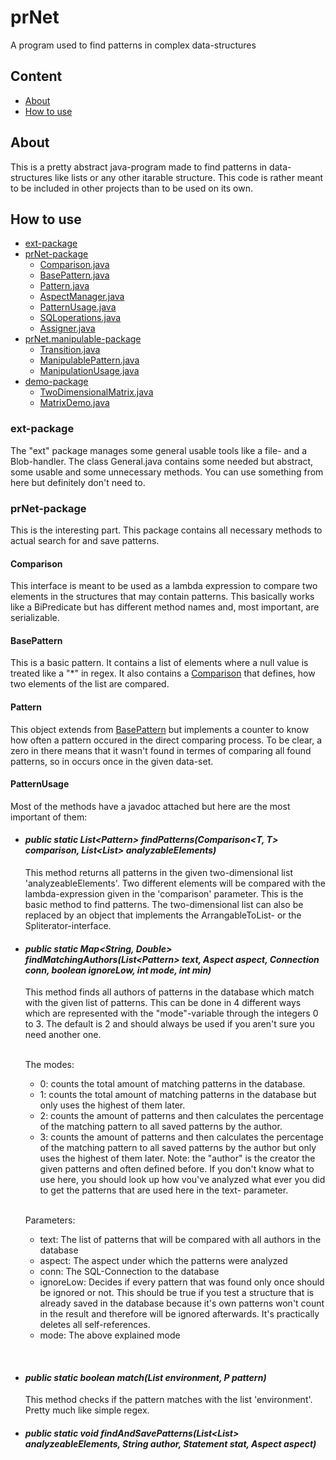 # prNet
A program used to find patterns in complex data-structures

## Content
- [About](#about)
- [How to use](#how-to-use)

## About
This is a pretty abstract java-program made to find patterns in data-structures like lists or any other itarable structure. This code is rather meant to be included in other projects than to be used on its own.

## How to use
 - [ext-package](#ext-package)
 - [prNet-package](#prNet-package)
   - [Comparison.java](#Comparison)
   - [BasePattern.java](#BasePattern)
   - [Pattern.java](#Pattern)
   - [AspectManager.java](#AspectManager)
   - [PatternUsage.java](#PatternUsage)
   - [SQLoperations.java](#SQLoperations)
   - [Assigner.java](#Assigner)
 - [prNet.manipulable-package](#prNet.manipulable-package)
   - [Transition.java](#Transition)
   - [ManipulablePattern.java](#ManipulablePattern)
   - [ManipulationUsage.java](#ManipulationUsage)
 - [demo-package](#demo-package)
   - [TwoDimensionalMatrix.java](#TwoDimensionalMatrix)
   - [MatrixDemo.java](#MatrixDemo)

### ext-package
The "ext" package manages some general usable tools like a file- and a Blob-handler. The class General.java contains some needed but abstract, some usable and some unnecessary methods. You can use something from here but definitely don't need to.

### prNet-package
This is the interesting part. This package contains all necessary methods to actual search for and save patterns.

#### Comparison
This interface is meant to be used as a lambda expression to compare two elements in the structures that may contain patterns. This basically works like a BiPredicate but has different method names and, most important, are serializable.

#### BasePattern
This is a basic pattern. It contains a list of elements where a null value is treated like a "\*" in regex. It also contains a [Comparison](#Comparison) that defines, how two elements of the list are compared.

#### Pattern
This object extends from [BasePattern](#BasePattern) but implements a counter to know how often a pattern occured in the direct comparing process. To be clear, a zero in there means that it wasn't found in termes of comparing all found patterns, so in occurs once in the given data-set.

#### PatternUsage
Most of the methods have a javadoc attached but here are the most important of them:

- #### *public static <T> List<Pattern<T>> findPatterns(Comparison<T, T> comparison, List<List<T>> analyzableElements)* <br>
  This method returns all patterns in the given two-dimensional list 'analyzeableElements'. Two different elements will be compared with the lambda-expression given in the 'comparison' parameter. This is the basic method to find patterns. The two-dimensional list can also be replaced by an object that implements the ArrangableToList- or the Spliterator-interface.

- #### *public static <T> Map<String, Double> findMatchingAuthors(List<Pattern<T>> text, Aspect<T> aspect, Connection conn, boolean ignoreLow, int mode, int min)*<br>
  This method finds all authors of patterns in the database which match with the given list of patterns.
  This can be done in 4 different ways which are represented with the "mode"-variable through the integers 0 to 3. The default is 2 and should always be used if you aren't sure you need another one.<br><br>

    The modes:

  * 0: counts the total amount of matching patterns in the database.
  * 1: counts the total amount of matching patterns in the database but only uses the highest of them later.
  * 2: counts the amount of patterns and then calculates the percentage of the matching pattern to all saved patterns by the author.
  * 3: counts the amount of patterns and then calculates the percentage of the matching pattern to all saved patterns by the
  author but only uses the highest of them later.
  Note: the "author" is the creator the given patterns and often defined before. If you don't know what to use here,
  you should look up how vou've analyzed what ever you did to get the patterns that are used here in the text-
  parameter.
   <br>

  Parameters:

     - text: The list of patterns that will be compared with all authors in the database
     - aspect: The aspect under which the patterns were analyzed
     - conn: The SQL-Connection to the database
     - ignoreLow: Decides if every pattern that was found only once should be ignored or not. This should be true if you test a structure that is already saved in the database because it's own patterns won't count in the result and therefore will be ignored afterwards. It's practically deletes all self-references.
     - mode: The above explained mode
 <br>
 
 
- #### *public static boolean match(List<T> environment, P pattern)*<br>
  This method checks if the pattern matches with the list 'environment'. Pretty much like simple regex.
 
- #### *public static void findAndSavePatterns(List<List<T>> analyzeableElements, String author, Statement stat, Aspect<T> aspect)*<br>
 
  
